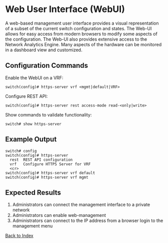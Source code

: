 # Web User Interface (WebUI)

A web-based management user interface provides a visual representation of a subset of the current switch configuration and states. The Web-UI allows for easy access from modern browsers to modify some aspects of the configuration. The Web-UI also provides extensive access to the Network Analytics Engine. Many aspects of the hardware can be monitored in a dashboard view and customized.

## Configuration Commands

Enable the WebUI on a VRF:

```text
switch(config)# https-server vrf <mgmt|default|VRF>
```

Configure REST API:

```text
switch(config)# https-server rest access-mode read-<only|write>
```

Show commands to validate functionality:

```text
switch# show https-server
```

## Example Output

```text
switch# config
switch(config)# https-server
  rest  REST API configuration
  vrf   Configure HTTPS Server for VRF
  <cr>
switch(config)# https-server vrf default
switch(config)# https-server vrf mgmt
```

## Expected Results

1. Administrators can connect the management interface to a private network
2. Administrators can enable web-management
3. Administrators can connect to the IP address from a browser login to the management menu

[Back to Index](../README.md)
